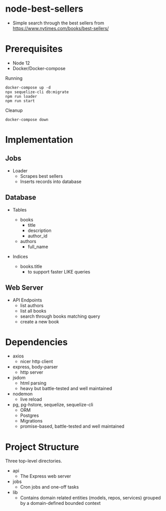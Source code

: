 # node-best-sellers

- Simple search through the best sellers from https://www.nytimes.com/books/best-sellers/

# Prerequisites
  - Node 12
  - Docker/Docker-compose


Running
```
docker-compose up -d
npx sequelize-cli db:migrate
npm run loader
npm run start
```


Cleanup
```
docker-compose down
```

# Implementation

## Jobs
- Loader
  - Scrapes best sellers
  - Inserts records into database

## Database
- Tables
  - books
    - title
    - description
    - author_id
  - authors
    - full_name

- Indices
  - books.title
    - to support faster LIKE queries


## Web Server
- API Endpoints
  - list authors
  - list all books
  - search through books matching query
  - create a new book





# Dependencies
  - axios
    - nicer http client
  - express, body-parser
    - http server
  - jsdom
    - html parsing
    - heavy but battle-tested and well maintained
  - nodemon
    - live reload
  - pg, pg-hstore, sequelize, sequelize-cli
    - ORM
    - Postgres
    - Migrations
    - promise-based, battle-tested and well maintained

# Project Structure

Three top-level directories.
  - api
    - The Express web server
  - jobs
    - Cron jobs and one-off tasks
  - lib
    - Contains domain related entities (models, repos, services) grouped by a domain-defined bounded context

